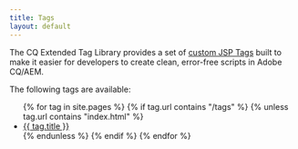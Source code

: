```yaml
---
title: Tags
layout: default
---
```


The CQ Extended Tag Library provides a set of [custom JSP Tags](http://docs.oracle.com/javaee/5/tutorial/doc/bnalj.html)
built to make it easier for developers to create clean, error-free scripts in Adobe CQ/AEM.

The following tags are available:

<ul>
  {% for tag in site.pages %}
    {% if tag.url contains "/tags" %}
      {% unless tag.url contains "index.html" %}
        <li>
          <a href="{{ tag.url }}">{{ tag.title }}</a>
        </li>
      {% endunless %}
    {% endif %}
  {% endfor %}
</ul>

